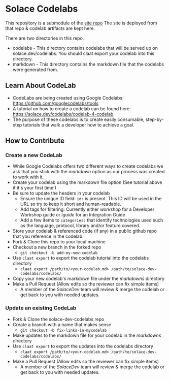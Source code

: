 # Solace Codelabs
This repository is a submodule of the [site repo](https://github.com/SolaceDev/solace-dev-codelabs-site)
The site is deployed from that repo & codelab artifacts are kept here. 

There are two directories in this repo. 
* codelabs - This directory contains codelabs that will be served up on solace.dev/codelabs. You should claat export your codelab into this directory. 
* markdown - This directory contains the markdown file that the codelabs were generated from. 

## Learn About CodeLab
* CodeLabs are being created using Google Codelabs: https://github.com/googlecodelabs/tools
* A tutorial on how to create a codelab can be found here: https://solace.dev/codelabs/codelab-4-codelab
* The purpose of these codelabs is to create easily consumable, step-by-step tutorials that walk a developer how to achieve a goal.  

## How to Contribute

### Create a new CodeLab
* While Google Codelabs offers two different ways to create codelabs we ask that you stick with the _markdown_ option as our process was created to work with it. 
* Create your codelab using the markdown file option (See tutorial above if it's your first time!) 
* Be sure to update the headers in your codelab
  - Ensure the unique ID field: `id:` is present. This ID will be used in the URL so try to keep it short and human-readable. 
  - Add tags for filtering: Currently either _workshop_ for a Developer Workshop guide or _iguide_ for an Integration Guide 
  - Add a few items to `categories:` that identify technologies used such as the language, protocol, library and/or feature covered.   
* Store your codelab & referenced code (if any) in a public github repo that you reference in the codelab. 
* Fork & Clone this repo to your local machine
* Checkout a new branch in the forked repo  
  - `git checkout -b add-my-new-codelab`
* Use `claat export` to export the codelab tutorial into the codelabs directory
  - `claat export /path/to/<your-codelab.md> /path/to/solace-dev-codelabs/codelabs/`
* Copy your new codelab's markdown file under the _markdowns_ directory 
* Make a Pull Request (Allow edits so the reviewer can fix simple items) 
  - A member of the _SolaceDev_ team will review & merge the codelab or get back to you with needed updates. 

### Update an existing CodeLab
* Fork & Clone the solace-dev-codelabs repo
* Create a branch with a name that makes sense
  - `git checkout -b fix-links-in-mycodelab`
* Make updates to the markdown file for your codelab in the _markdowns_ directory
* Use `claat export` to export the updates into the codelabs directory
  - `claat export /path/to/<your-codelab.md> /path/to/solace-dev-codelabs/codelabs/`
* Make a Pull Request (Allow edits so the reviewer can fix simple items) 
  - A member of the _SolaceDev_ team will review & merge the codelab or get back to you with needed updates. 
